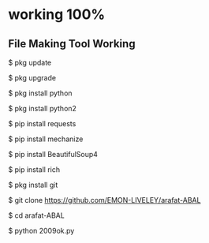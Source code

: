
working 100%
===========
File Making Tool
Working
---------------

$ pkg update

$ pkg upgrade

$ pkg install python

$ pkg install python2

$ pip install requests

$ pip install mechanize

$ pip install BeautifulSoup4

$ pip install rich

$ pkg install git

$ git clone https://github.com/EMON-LIVELEY/arafat-ABAL

$ cd arafat-ABAL

$ python 2009ok.py
